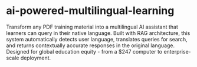 # ai-powered-multilingual-learning
Transform any PDF training material into a multilingual AI assistant that learners can query in their native language. Built with RAG architecture, this system automatically detects user language, translates queries for search, and returns contextually accurate responses in the original language. Designed for global education equity - from a $247 computer to enterprise-scale deployment.
